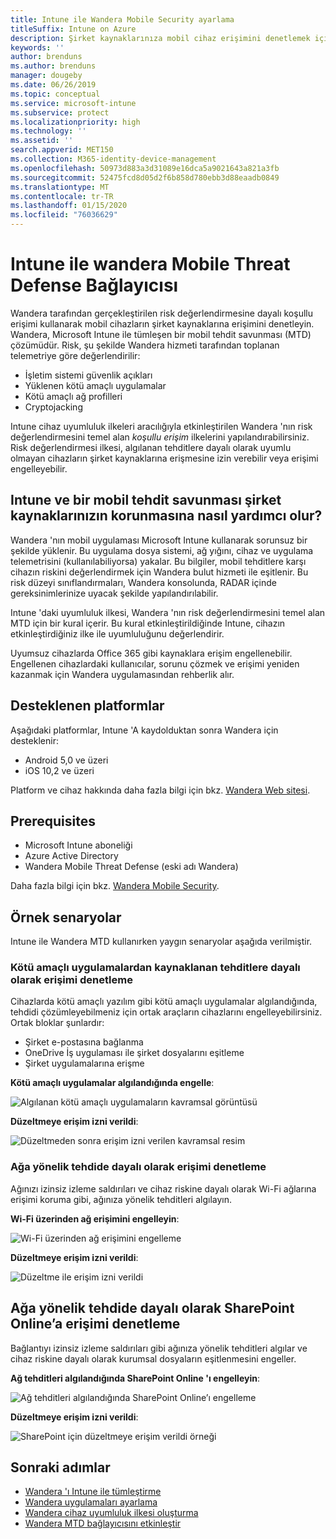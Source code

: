 ```yaml
---
title: Intune ile Wandera Mobile Security ayarlama
titleSuffix: Intune on Azure
description: Şirket kaynaklarınıza mobil cihaz erişimini denetlemek için Microsoft Intune ile Wandera Mobile Security 'yi ayarlama.
keywords: ''
author: brenduns
ms.author: brenduns
manager: dougeby
ms.date: 06/26/2019
ms.topic: conceptual
ms.service: microsoft-intune
ms.subservice: protect
ms.localizationpriority: high
ms.technology: ''
ms.assetid: ''
search.appverid: MET150
ms.collection: M365-identity-device-management
ms.openlocfilehash: 50973d883a3d31089e16dca5a9021643a821a3fb
ms.sourcegitcommit: 52475fcd8d05d2f6b858d780ebb3d88eaadb0849
ms.translationtype: MT
ms.contentlocale: tr-TR
ms.lasthandoff: 01/15/2020
ms.locfileid: "76036629"
---
```

# <a name="wandera-mobile-threat-defense-connector-with-intune"></a>Intune ile wandera Mobile Threat Defense Bağlayıcısı  

Wandera tarafından gerçekleştirilen risk değerlendirmesine dayalı koşullu erişimi kullanarak mobil cihazların şirket kaynaklarına erişimini denetleyin. Wandera, Microsoft Intune ile tümleşen bir mobil tehdit savunması (MTD) çözümüdür.  Risk, şu şekilde Wandera hizmeti tarafından toplanan telemetriye göre değerlendirilir:
- İşletim sistemi güvenlik açıkları
- Yüklenen kötü amaçlı uygulamalar
- Kötü amaçlı ağ profilleri
- Cryptojacking

Intune cihaz uyumluluk ilkeleri aracılığıyla etkinleştirilen Wandera 'nın risk değerlendirmesini temel alan *koşullu erişim* ilkelerini yapılandırabilirsiniz. Risk değerlendirmesi ilkesi, algılanan tehditlere dayalı olarak uyumlu olmayan cihazların şirket kaynaklarına erişmesine izin verebilir veya erişimi engelleyebilir.  


## <a name="how-do-intune-and-wandera-mobile-threat-defense-help-protect-your-company-resources"></a>Intune ve bir mobil tehdit savunması şirket kaynaklarınızın korunmasına nasıl yardımcı olur?  

Wandera 'nın mobil uygulaması Microsoft Intune kullanarak sorunsuz bir şekilde yüklenir. Bu uygulama dosya sistemi, ağ yığını, cihaz ve uygulama telemetrisini (kullanılabiliyorsa) yakalar. Bu bilgiler, mobil tehditlere karşı cihazın riskini değerlendirmek için Wandera bulut hizmeti ile eşitlenir. Bu risk düzeyi sınıflandırmaları, Wandera konsolunda, RADAR içinde gereksinimlerinize uyacak şekilde yapılandırılabilir.

Intune 'daki uyumluluk ilkesi, Wandera 'nın risk değerlendirmesini temel alan MTD için bir kural içerir. Bu kural etkinleştirildiğinde Intune, cihazın etkinleştirdiğiniz ilke ile uyumluluğunu değerlendirir.

Uyumsuz cihazlarda Office 365 gibi kaynaklara erişim engellenebilir. Engellenen cihazlardaki kullanıcılar, sorunu çözmek ve erişimi yeniden kazanmak için Wandera uygulamasından rehberlik alır.

## <a name="supported-platforms"></a>Desteklenen platformlar  

Aşağıdaki platformlar, Intune 'A kaydolduktan sonra Wandera için desteklenir:

- Android 5,0 ve üzeri  
- iOS 10,2 ve üzeri  

Platform ve cihaz hakkında daha fazla bilgi için bkz. [Wandera Web sitesi](https://www.wandera.com/classic-help-center/).

## <a name="prerequisites"></a>Prerequisites  

- Microsoft Intune aboneliği  
- Azure Active Directory  
- Wandera Mobile Threat Defense (eski adı Wandera)  

Daha fazla bilgi için bkz. [Wandera Mobile Security](https://www.wandera.com/mobile-security/).
 
## <a name="sample-scenarios"></a>Örnek senaryolar

Intune ile Wandera MTD kullanırken yaygın senaryolar aşağıda verilmiştir.

### <a name="control-access-based-on-threats-from-malicious-apps"></a>Kötü amaçlı uygulamalardan kaynaklanan tehditlere dayalı olarak erişimi denetleme  

Cihazlarda kötü amaçlı yazılım gibi kötü amaçlı uygulamalar algılandığında, tehdidi çözümleyebilmeniz için ortak araçların cihazlarını engelleyebilirsiniz. Ortak bloklar şunlardır:  
- Şirket e-postasına bağlanma  
- OneDrive İş uygulaması ile şirket dosyalarını eşitleme  
- Şirket uygulamalarına erişme  

**Kötü amaçlı uygulamalar algılandığında engelle**:

![Algılanan kötü amaçlı uygulamaların kavramsal görüntüsü](./media/wandera-mtd-connector/wandera-malicious-apps-blocked.png)  

**Düzeltmeye erişim izni verildi**: 

![Düzeltmeden sonra erişim izni verilen kavramsal resim](./media/wandera-mtd-connector/wandera-malicious-apps-unblocked.png)


### <a name="control-access-based-on-threat-to-network"></a>Ağa yönelik tehdide dayalı olarak erişimi denetleme  

Ağınızı izinsiz izleme saldırıları ve cihaz riskine dayalı olarak Wi-Fi ağlarına erişimi koruma gibi, ağınıza yönelik tehditleri algılayın.  

**Wi-Fi üzerinden ağ erişimini engelleyin**:  

![Wi-Fi üzerinden ağ erişimini engelleme](./media/wandera-mtd-connector/wandera-network-wifi-blocked.png)

**Düzeltmeye erişim izni verildi**:  

![Düzeltme ile erişim izni verildi](./media/wandera-mtd-connector/wandera-network-wifi-unblocked.png)  

## <a name="control-access-to-sharepoint-online-based-on-threat-to-network"></a>Ağa yönelik tehdide dayalı olarak SharePoint Online’a erişimi denetleme

Bağlantıyı izinsiz izleme saldırıları gibi ağınıza yönelik tehditleri algılar ve cihaz riskine dayalı olarak kurumsal dosyaların eşitlenmesini engeller.

**Ağ tehditleri algılandığında SharePoint Online 'ı engelleyin**:  

![Ağ tehditleri algılandığında SharePoint Online’ı engelleme](./media/wandera-mtd-connector/wandera-network-spo-blocked.png)  


**Düzeltmeye erişim izni verildi**:  

![SharePoint için düzeltmeye erişim verildi örneği](./media/wandera-mtd-connector/wandera-network-spo-unblocked.png)  

## <a name="next-steps"></a>Sonraki adımlar

- [Wandera 'ı Intune ile tümleştirme](wandera-mtd-connector-integration.md)
- [Wandera uygulamaları ayarlama](mtd-apps-ios-app-configuration-policy-add-assign.md)
- [Wandera cihaz uyumluluk ilkesi oluşturma](mtd-device-compliance-policy-create.md)
- [Wandera MTD bağlayıcısını etkinleştir](mtd-connector-enable.md)
